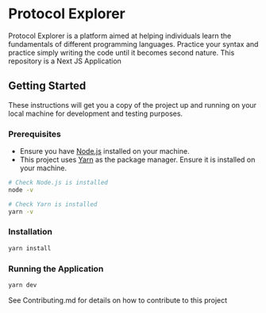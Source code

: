 # Protocol Explorer

Protocol Explorer is a platform aimed at helping individuals learn the fundamentals of different programming languages. Practice your syntax and practice simply writing the code until it becomes second nature. This repository is a Next JS Application 

## Getting Started

These instructions will get you a copy of the project up and running on your local machine for development and testing purposes.

### Prerequisites

- Ensure you have [Node.js](https://nodejs.org/) installed on your machine.
- This project uses [Yarn](https://yarnpkg.com/) as the package manager. Ensure it is installed on your machine.

```bash
# Check Node.js is installed
node -v

# Check Yarn is installed
yarn -v
```

### Installation 

```bash
yarn install
```

### Running the Application 

```bash
yarn dev
```


See Contributing.md for details on how to contribute to this project